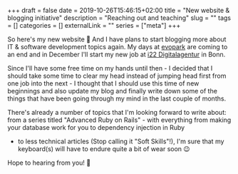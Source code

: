 +++ 
draft = false
date = 2019-10-26T15:46:15+02:00
title = "New website & blogging initiative"
description = "Reaching out and teaching"
slug = "" 
tags = []
categories = []
externalLink = ""
series = ["meta"]
+++

So here's my new website :tada: And I have plans to start blogging
more about IT & software development topics again.
My days at [evopark](https://www.evopark.de) are coming to an end
and in December I'll start my new job at 
[i22 Digitalagentur](https://www.i22.de/) in Bonn.

Since I'll have some free time on my hands until then - I decided that
I should take some time to clear my head instead of jumping head first
from one job into the next - I thought that I should use this time of
new beginnings and also update my blog and finally write down some of
the things that have been going through my mind in the last couple of
months.

There's already a number of topics that I'm looking forward to write
about: from a series titled "Advanced Ruby on Rails" - with everything
from making your database work for you to dependency injection in Ruby
- to less technical articles (Stop calling it "Soft Skills"!), I'm sure
that my keyboard(s) will have to endure quite a bit of wear soon :wink:

Hope to hearing from you! :wave:
